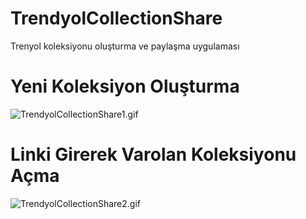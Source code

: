 # TrendyolCollectionShare
Trenyol koleksiyonu oluşturma ve paylaşma uygulaması

# Yeni Koleksiyon Oluşturma
![TrendyolCollectionShare1.gif](https://github.com/HakanUcaar/TrendyolCollectionShare/blob/master/img/TrendyolCollectionShare1.gif)

# Linki Girerek Varolan Koleksiyonu Açma
![TrendyolCollectionShare2.gif](https://github.com/HakanUcaar/TrendyolCollectionShare/blob/master/img/TrendyolCollectionShare2.gif)
